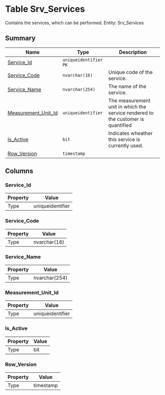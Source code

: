 # Table Srv_Services

Contains the services, which can be performed. Entity: Srv_Services

## Summary

| Name | Type | Description |
| - | - | --- |
|[Service_Id](#service_id)|`uniqueidentifier` `PK`||
|[Service_Code](#service_code)|`nvarchar(16)` |Unique code of the service.|
|[Service_Name](#service_name)|`nvarchar(254)` |The name of the service.|
|[Measurement_Unit_Id](#measurement_unit_id)|`uniqueidentifier` |The measurement unit in which the service rendered to the customer is quantified|
|[Is_Active](#is_active)|`bit` |Indicates wheather this service is currently used.|
|[Row_Version](#row_version)|`timestamp` ||

## Columns

### Service_Id

| Property | Value |
| - | - |
|Type|uniqueidentifier|

### Service_Code

| Property | Value |
| - | - |
|Type|nvarchar(16)|

### Service_Name

| Property | Value |
| - | - |
|Type|nvarchar(254)|

### Measurement_Unit_Id

| Property | Value |
| - | - |
|Type|uniqueidentifier|

### Is_Active

| Property | Value |
| - | - |
|Type|bit|

### Row_Version

| Property | Value |
| - | - |
|Type|timestamp|


